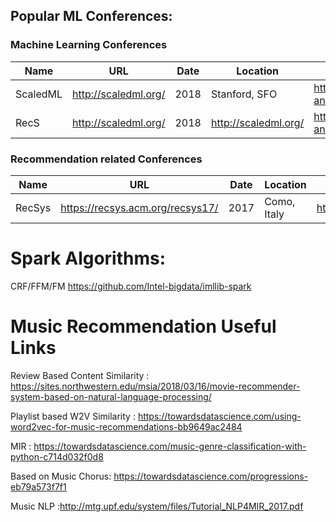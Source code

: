 ## Popular ML Conferences:

### Machine Learning Conferences

 | Name | URL | Date | Location | Content Link|
 | --- | --- |--- | --- |--- | 
 | ScaledML | http://scaledml.org/ | 2018 | Stanford, SFO |https://www.matroid.com/blog/post/slides-and-videos-from-scaledml-2018|
 | RecS | http://scaledml.org/ | 2018 | http://scaledml.org/ |https://www.matroid.com/blog/post/slides-and-videos-from-scaledml-2018|

### Recommendation related Conferences 
| Name | URL | Date | Location | Content Link|
 | --- | --- |--- | --- |--- | 
 | RecSys | https://recsys.acm.org/recsys17/| 2017 |Como, Italy |https://recsys.acm.org/recsys17/program/|



# Spark Algorithms:
CRF/FFM/FM   https://github.com/Intel-bigdata/imllib-spark


# Music Recommendation Useful Links

Review Based Content Similarity : https://sites.northwestern.edu/msia/2018/03/16/movie-recommender-system-based-on-natural-language-processing/

Playlist based W2V Similarity : https://towardsdatascience.com/using-word2vec-for-music-recommendations-bb9649ac2484

MIR : https://towardsdatascience.com/music-genre-classification-with-python-c714d032f0d8

Based on Music Chorus: https://towardsdatascience.com/progressions-eb79a573f7f1

Music NLP :http://mtg.upf.edu/system/files/Tutorial_NLP4MIR_2017.pdf
   
